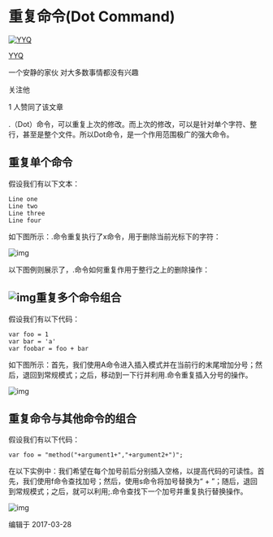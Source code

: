 # 重复命令(Dot Command)

[![YYQ](https://pic3.zhimg.com/v2-c4432de041354a82800b86e53483c9c7_xs.jpg?source=172ae18b)](https://www.zhihu.com/people/anthony.yuan)

[YYQ](https://www.zhihu.com/people/anthony.yuan)

一个安静的家伙 对大多数事情都没有兴趣

关注他

1 人赞同了该文章

.（Dot）命令，可以重复上次的修改。而上次的修改，可以是针对单个字符、整行，甚至是整个文件。所以Dot命令，是一个作用范围极广的强大命令。

## **重复单个命令**

假设我们有以下文本：

```text
Line one
Line two
Line three
Line four
```

如下图所示：.命令重复执行了x命令，用于删除当前光标下的字符：



![img](https://pic1.zhimg.com/80/v2-ae1ed3b31455ad6823c8b3f896902948_720w.png)

以下图例则展示了，.命令如何重复作用于整行之上的删除操作：



## ![img](https://pic2.zhimg.com/80/v2-26a6dc54a85e277a94e1678593e0abb5_720w.png)**重复多个命令组合**

假设我们有以下代码：

```text
var foo = 1
var bar = 'a'
var foobar = foo + bar
```

如下图所示：首先，我们使用A命令进入插入模式并在当前行的末尾增加分号；然后，退回到常规模式；之后，移动到一下行并利用.命令重复插入分号的操作。

![img](https://pic4.zhimg.com/80/v2-744e645261febcfc56bfaf14b97adc77_720w.png)

## **重复命令与其他命令的组合**

假设我们有以下代码：

```text
var foo = "method("+argument1+","+argument2+")";
```

在以下实例中：我们希望在每个加号前后分别插入空格，以提高代码的可读性。首先，我们使用f命令查找加号；然后，使用s命令将加号替换为“ + ”；随后，退回到常规模式；之后，就可以利用;.命令查找下一个加号并重复执行替换操作。

![img](https://pic3.zhimg.com/80/v2-b24817322b00d67481fba70739bf652a_720w.png)

编辑于 2017-03-28